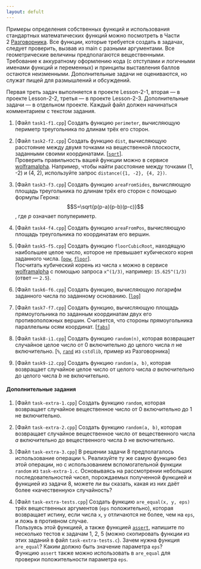 ```yaml
---
layout: defult
---
```


[//]: <> ( assignment id: 5075 )

Примеры определения собственных функций и использования стандартных математических функций можно посмотреть в Части 2 [Разговорника](http://edu.mmcs.sfedu.ru/mod/url/view.php?id=5068). Все функции, которые требуется создать в задачах, следует проверить, вызвав из main с разными аргументами. Все геометрические величины предполагаются вещественными. Требование к аккуратному оформлению кода (с отступами и логичными именами функций и переменных) и принципы выставления баллов остаются неизменными. Дополнительные задачи не оцениваются, но служат пищей для размышлений и обсуждений.

Первая треть задач выполняется в проекте Lesson-2-1, вторая — в проекте
Lesson-2-2, третья — в проекте Lesson-2-3. Дополнительные задачи — в отдельном проекте. Каждый файл должен начинаться
комментарием с текстом задания. 

1.  [Файл `task1-f1.cpp`] Создать функцию `perimeter`, вычисляющую периметр треугольника по длинам трёх его сторон.

2.  [Файл `task2-f2.cpp`] Создать функцию `dist`, вычисляющую расстояние между двумя точками на вещественной плоскости, заданными своими координатами. [[`sqrt`](http://www.cplusplus.com/reference/cmath/sqrt/)].   
    Проверить правильность вашей функции можно в сервисе [wolframalpha](http://www.wolframalpha.com). Например, чтобы найти расстояние между точками (1, -2) и (4, 2), используйте запрос `distance({1, -2}, {4, 2})`.

3.  [Файл `task3-f3.cpp`] Создать функцию `areaFromSides`, вычисляющую площадь треугольника по длинам трёх его сторон с помощью формулы Герона: $$S=\sqrt{p(p-a)(p-b)(p-c)}$$, где _p_ означает полупериметр.

4.  [Файл `task4-f4.cpp`] Создать функцию `areaFromPos`, вычисляющую площадь треугольника по координатам его вершин.

5.  [Файл `task5-f5.cpp`] Создать функцию `floorCubicRoot`, находящую наибольшее целое число, которое не превышает кубического корня заданного числа. [[`pow`](http://www.cplusplus.com/reference/cmath/pow/), [`floor`](http://www.cplusplus.com/reference/cmath/floor/)].   
    Посчитать кубический корень из числа `x` можно в сервисе [wolframalpha](http://www.wolframalpha.com) с помощью запроса `x^(1/3)`, например: `15.625^(1/3)` (ответ — `2.5`).

6.  [Файл `task6-f6.cpp`] Создать функцию, вычисляющую логарифм заданного числа по заданному основанию. [[`log`](http://www.cplusplus.com/reference/cmath/log/)]

7.  [Файл `task7-f7.cpp`] Создать функцию, вычисляющую площадь прямоугольника по заданным координатам двух его противоположных вершин. Считается, что стороны прямоугольника параллельны осям координат. [[`fabs`](http://www.cplusplus.com/reference/cmath/fabs/)]

8.  [Файл `task8-i1.cpp`] Создать функцию `random(n)`, которая возвращает случайное целое число от 0 включительно до целого числа _n_ не включительно. [`%`, [`rand`](http://www.cplusplus.com/reference/cstdlib/rand/) из `cstdlib`, пример из Разговорника]

9.  [Файл `task9-i2.cpp`] Создать функцию `random(a, b)`, которая возвращает случайное целое число от целого числа _a_ включительно до целого числа _b_ не включительно.

#### Дополнительные задания

1.  [Файл `task-extra-1.cpp`] Создать функцию `random`, которая возвращает случайное вещественное число от 0 включительно до 1 не включительно.

2.  [Файл `task-extra-2.cpp`] Создать функцию `random(a, b)`, которая возвращает случайное вещественное число от вещественного числа _a_ включительно до вещественного числа _b_ не включительно.

3.  [Файл `task-extra-3.cpp`] В решении задачи 8 предполагалось использование операции `%`. Реализуйте ту же самую функцию без этой операции, но с использованием вспомогательной функции `random` из `task-extra-1.c`. Основываясь на рассмотрении небольших последовательностей чисел, порождаемых полученной функцией и функцией из задачи 8, можете ли вы сказать, какая из них даёт более «качественную» случайность?

4.  [Файл `task-extra-tests.cpp`] Создать функцию `are_equal(x, y, eps)` трёх вещественных аргументов (`eps` положительно), которая возвращает истину, если числа `x`, `y` отличаются не более, чем на `eps`, и ложь в противном случае.   
    Пользуясь этой функцией, а также функцией [`assert`](http://www.cplusplus.com/reference/cassert/assert/), напишите по несколько тестов к задачам 1, 2, 5 (можно скопировать функции из этих заданий в файл `task-extra-tests.c`). Зачем нужна функция `are_equal`? Каким должно быть значение параметра `eps`?    
    Функцию `assert` также можно использовать в `are_equal` для проверки положительности параметра `eps`.
